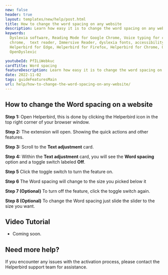 ```yaml
---
new: false
header: true
layout: templates/new/help/post.html
title: How to change the word spacing on any website
description: Learn how easy it is to change the word spacing on any website.
keywords:
  Dyslexia software, Reading Mode for Google Chrome, Voice typing for chrome, Text to speech for
  chrome,  text reader, Immersive Reader, dyslexia fonts, accessibility software, dyslexia software,
  Helperbird for Edge, Helperbird for Firefox, Helperbird for Chrome, Opendyslexic for Chrome,
  OpenDyslexic

youtubeId: PfILiWebkuc
cardTitle: Word spacing
featureDescription: Learn how easy it is to change the word spacing on any website.
date: 2022-11-02
tags: guideFeaturesMain
url: help/how-to-change-the-word-spacing-on-any-website/
---
```






## How to change the Word spacing on a website

**Step 1:** Open Helperbird, this is done by clicking the Helperbird icon in the top right corner of your browser window.

**Step 2:** The extension will open. Showing the quick actions and other features.

**Step 3:** Scroll to the **Text adjustment** card.

**Step 4:** Within the **Text adjustment** card, you will see the **Word spacing** option and a toggle switch labeled **Off**.

**Step 5** Click the toggle switch to turn the feature on.

**Step 6** The Word spacing will change to the size you picked below it

**Step 7 (Optional)** To turn off the feature, click the toggle switch again.

**Step 8 (Optional)** To change the Word spacing just slide the slider to the size you want.


## Video Tutorial

- Coming soon.

## Need more help?

If you encounter any issues with the activation process, please contact the Helperbird support team for assistance.


